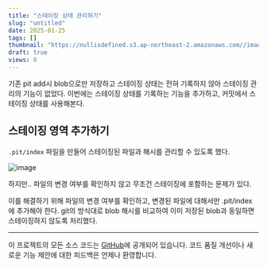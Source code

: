```yaml
---
title: "스테이징 상태 관리하기"
slug: "untitled"
date: 2025-01-25
tags: []
thumbnail: "https://nullisdefined.s3.ap-northeast-2.amazonaws.com//images/1cacdfa02414a2a9841aa69b5b031f58.png"
draft: true
views: 0
---
```

기존 pit add시 blob으로만 저장하고 스테이징 상태는 전혀 기록하지 않아 스테이징 관리의 기능이 없었다. 이번에는 스테이징 상태를 기록하는 기능을 추가하고, 커밋에서 스테이징 상태를 사용해본다.

## 스테이징 영역 추가하기

`.pit/index` 파일을 만들어 스테이징된 파일과 해시를 관리할 수 있도록 했다.




![image](https://nullisdefined.s3.ap-northeast-2.amazonaws.com//images/1cacdfa02414a2a9841aa69b5b031f58.png)

하지만..
파일의 변경 여부를 확인하지 않고 무조건 스테이징에 포함하는 문제가 있다.

이를 해결하기 위해 파일의 변경 여부를 확인하고, 변경된 파일에 대해서만 .pit/index에 추가해야 한다. git의 방식대로 blob 해시를 비교하여 이미 저장된 blob과 동일하면 스테이징하지 않도록 처리했다.




---
이 프로젝트의 모든 소스 코드는 [GitHub]()에 공개되어 있습니다. 코드 품질 개선이나 새로운 기능 제안에 대한 피드백은 언제나 환영합니다.